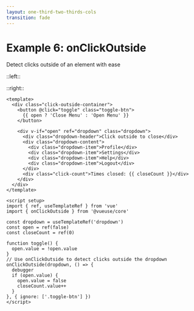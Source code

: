```yaml
---
layout: one-third-two-thirds-cols
transition: fade
---
```


# Example 6: onClickOutside

Detect clicks outside of an element with ease

::left::

<OnClickOutsideDemo />

::right::

```vue
<template>
  <div class="click-outside-container">
    <button @click="toggle" class="toggle-btn">
      {{ open ? 'Close Menu' : 'Open Menu' }}
    </button>

    <div v-if="open" ref="dropdown" class="dropdown">
      <div class="dropdown-header">Click outside to close</div>
      <div class="dropdown-content">
        <div class="dropdown-item">Profile</div>
        <div class="dropdown-item">Settings</div>
        <div class="dropdown-item">Help</div>
        <div class="dropdown-item">Logout</div>
      </div>
      <div class="click-count">Times closed: {{ closeCount }}</div>
    </div>
  </div>
</template>

<script setup>
import { ref, useTemplateRef } from 'vue'
import { onClickOutside } from '@vueuse/core'

const dropdown = useTemplateRef('dropdown')
const open = ref(false)
const closeCount = ref(0)

function toggle() {
  open.value = !open.value
}
// Use onClickOutside to detect clicks outside the dropdown
onClickOutside(dropdown, () => {
  debugger
  if (open.value) {
    open.value = false
    closeCount.value++
  }
}, { ignore: ['.toggle-btn'] })
</script>
```

<style scoped>
.slidev-code-wrapper pre {
  height: calc(100vh - 430px);
}
</style>


<!--
PRESENTER NOTES:
- onClickOutside detects clicks outside of a target element
- Perfect for dropdowns, modals, popups, and context menus
- Key benefits:
  - No manual event listeners management
  - Automatically handles cleanup on component unmount
  - Works with both mouse and touch events
  - Configurable options like event type and ignore elements
- In this example, we're using it to close a dropdown menu when clicking outside
- Common use cases:
  - Dropdown menus that close when clicking elsewhere
  - Modal dialogs with click-outside-to-dismiss
  - Context menus
  - Custom select components
  - Tooltips that close on outside clicks
- Can be combined with other composables like useToggle for more complex UI interactions
- Takes an optional options object as third parameter for customization
  - event: 'mousedown' | 'mouseup' | 'click' | 'touchstart' | 'touchend' (default: 'pointerdown')
  - ignore: List of elements to ignore
  - capture: Use capture phase for event listener
-->
